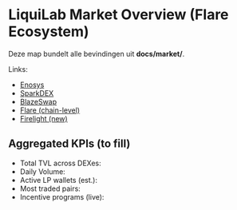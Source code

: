 # LiquiLab Market Overview (Flare Ecosystem)

Deze map bundelt alle bevindingen uit **docs/market/**.

Links:
- [Enosys](../enosys/README.md)
- [SparkDEX](../sparkdex/README.md)
- [BlazeSwap](../blazeswap/README.md)
- [Flare (chain-level)](../flare/README.md)
- [Firelight (new)](../firelight/README.md)

## Aggregated KPIs (to fill)
- Total TVL across DEXes:
- Daily Volume:
- Active LP wallets (est.):
- Most traded pairs:
- Incentive programs (live):
